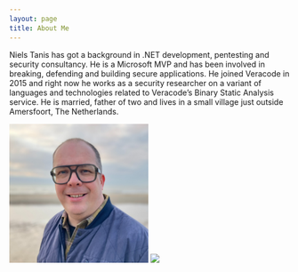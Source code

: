 ```yaml
---
layout: page
title: About Me
---
```


Niels Tanis has got a background in .NET development, pentesting and security consultancy. He is a Microsoft MVP and has been involved in breaking, defending and building secure applications. He joined Veracode in 2015 and right now he works as a security researcher on a variant of languages and technologies related to Veracode’s Binary Static Analysis service. He is married, father of two and lives in a small village just outside Amersfoort, The Netherlands.

<img height="250px" width="250px" src="/public/niels.png"/>
<a href="https://mvp.microsoft.com/en-US/mvp/profile/c7364500-1e9e-ed11-83ff-000d3a5600fa"><img width="250px" src="https://mvp.microsoft.com/Assets/UserProfile/MVP/Badge.svg"/></a>
